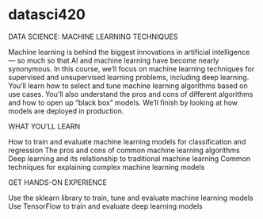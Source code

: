 # datasci420
DATA SCIENCE: MACHINE LEARNING TECHNIQUES

Machine learning is behind the biggest innovations in artificial intelligence — so much so that AI and machine learning have become nearly synonymous. In this course, we’ll focus on machine learning techniques for supervised and unsupervised learning problems, including deep learning. You’ll learn how to select and tune machine learning algorithms based on use cases. You'll also understand the pros and cons of different algorithms and how to open up “black box” models. We’ll finish by looking at how models are deployed in production.

WHAT YOU’LL LEARN

How to train and evaluate machine learning models for classification and regression
The pros and cons of common machine learning algorithms
Deep learning and its relationship to traditional machine learning
Common techniques for explaining complex machine learning models

GET HANDS-ON EXPERIENCE

Use the sklearn library to train, tune and evaluate machine learning models
Use TensorFlow to train and evaluate deep learning models
